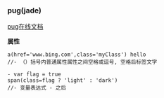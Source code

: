### pug(jade)

[pug在线文档](https://pugjs.org/language/attributes.html) 

**属性**

```jade
a(href='www.bing.com',class='myClass') hello
//- （）括号内普通属性属性之间空格或逗号, 空格后标签文字

- var flag = true
span(class=flag ? 'light' : 'dark')
//- 变量表达式 - 之后
```

